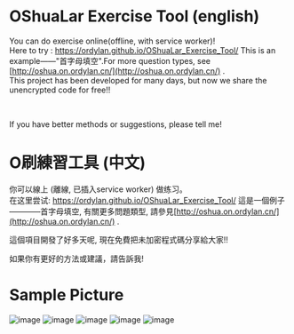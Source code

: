 # OShuaLar Exercise Tool (english)
You can do exercise online(offline, with service worker)!<br>
Here to try : https://ordylan.github.io/OShuaLar_Exercise_Tool/
This is an example——"首字母填空".For more question types, see [http://oshua.on.ordylan.cn/](http://oshua.on.ordylan.cn/) .<br>
This project has been developed for many days, but now we share the unencrypted code for free!!
<!--The encrypted version code is temporarily provided, and the original version will be published in the future.--> <br>
If you have better methods or suggestions, please tell me!<br>

# O刷練習工具 (中文)
你可以線上 (離線, 已插入service worker) 做练习。<br>
在这里尝试: https://ordylan.github.io/OShuaLar_Exercise_Tool/
這是一個例子————首字母填空, 有關更多問題類型, 請參見[http://oshua.on.ordylan.cn/](http://oshua.on.ordylan.cn/) .<br>
<!--暫時提供加密版本程式, 將來將發佈原始版本。-->這個項目開發了好多天呢, 現在免費把未加密程式碼分享給大家!! <br>
如果你有更好的方法或建議，請告訴我! <br>

# Sample Picture
![image](https://user-images.githubusercontent.com/56828391/195980997-d41b6d90-12fd-45ac-9fa5-8f002cd69df5.png)
![image](https://user-images.githubusercontent.com/56828391/195981027-d3fb46a2-37ec-47d8-8b7d-cb4b90fa98fd.png)
![image](https://user-images.githubusercontent.com/56828391/195981046-dacb54f1-3316-48fd-9f4b-f01a903ad276.png)
![image](https://user-images.githubusercontent.com/56828391/195981125-6c26f2dc-4c10-4fff-8528-31f6527310c6.png)
![image](https://user-images.githubusercontent.com/56828391/195981084-82c62e65-8306-44e6-b811-a99a12ab621a.png)

